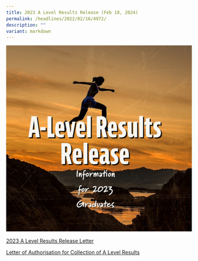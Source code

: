 ```yaml
---
title: 2023 A Level Results Release (Feb 18, 2024)
permalink: /headlines/2022/02/16/4972/
description: ""
variant: markdown
---
```

![](/images/a_level_.jpg)

[2023 A Level Results Release Letter](/files/Letter_on_2023_A_Level_Results_Release_College_Website.pdf)

[Letter of Authorisation for Collection of A Level Results](/files/Letter_of_Authorisation_for_Collection_of_A_Level_Results__College_website_.pdf)